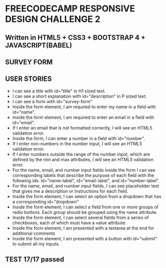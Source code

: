 # FREECODECAMP RESPONSIVE DESIGN CHALLENGE 2 

## Written in HTML5 + CSS3 + BOOTSTRAP 4 + JAVASCRIPT(BABEL)

## SURVEY FORM 

## USER STORIES 

*  I can see a title with id="title" in H1 sized text.
*  I can see a short explanation with id="description" in P sized text.
* I can see a form with id="survey-form"
* Inside the form element, I am required to enter my name in a field with id="name".
*   Inside the form element, I am required to enter an email in a field with id="email".
*  If I enter an email that is not formatted correctly, I will see an HTML5 validation error.
*  Inside the form, I can enter a number in a field with id="number".
*  If I enter non-numbers in the number input, I will see an HTML5 validation error.
* If I enter numbers outside the range of the number input, which are defined by the min and max attributes, I will see an HTML5 validation error.
* For the name, email, and number input fields inside the form I can see corresponding labels that describe the purpose of each field with the following ids: id="name-label", id="email-label", and id="number-label".
*  For the name, email, and number input fields, I can see placeholder text that gives me a description or instructions for each field.
* Inside the form element, I can select an option from a dropdown that has a corresponding id="dropdown"
*  Inside the form element, I can select a field from one or more groups of radio buttons. Each group should be grouped using the name attribute.
* Inside the form element, I can select several fields from a series of checkboxes, each of which must have a value attribute.
*  Inside the form element, I am presented with a textarea at the end for additional comments
*  Inside the form element, I am presented with a button with id="submit" to submit all my inputs.

## TEST 17/17 passed
